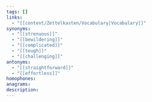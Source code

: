 ```yaml
---
tags: []
links:
  - "[[content/Zettelkasten/Vocabulary|Vocabulary]]"
synonyms:
  - "[[strenuous]]"
  - "[[bewildering]]"
  - "[[complicated]]"
  - "[[tough]]"
  - "[[challenging]]"
antonyms:
  - "[[straightforward]]"
  - "[[effortless]]"
homophones: 
anagrams: 
description:
---
```

